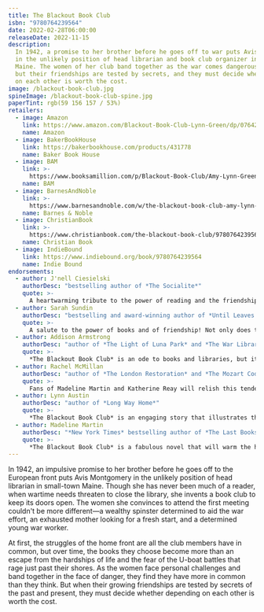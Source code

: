 ```yaml
---
title: The Blackout Book Club
isbn: "9780764239564"
date: 2022-02-28T06:00:00
releaseDate: 2022-11-15
description:
  In 1942, a promise to her brother before he goes off to war puts Avis Montgomery
  in the unlikely position of head librarian and book club organizer in small-town
  Maine. The women of her club band together as the war comes dangerously close,
  but their friendships are tested by secrets, and they must decide whether depending
  on each other is worth the cost.
image: /blackout-book-club.jpg
spineImage: /blackout-book-club-spine.jpg
paperTint: rgb(59 156 157 / 53%)
retailers:
  - image: Amazon
    link: https://www.amazon.com/Blackout-Book-Club-Lynn-Green/dp/0764239562/
    name: Amazon
  - image: BakerBookHouse
    link: https://bakerbookhouse.com/products/431778
    name: Baker Book House
  - image: BAM
    link: >-
      https://www.booksamillion.com/p/Blackout-Book-Club/Amy-Lynn-Green/9780764239564?id=7838045165670
    name: BAM
  - image: BarnesAndNoble
    link: >-
      https://www.barnesandnoble.com/w/the-blackout-book-club-amy-lynn-green/1141012099?ean=9780764239564
    name: Barnes & Noble
  - image: ChristianBook
    link: >-
      https://www.christianbook.com/the-blackout-book-club/9780764239564/pd/239564
    name: Christian Book
  - image: IndieBound
    link: https://www.indiebound.org/book/9780764239564
    name: Indie Bound
endorsements:
  - author: J'nell Ciesielski
    authorDesc: "bestselling author of *The Socialite*"
    quote: >-
      A heartwarming tribute to the power of reading and the friendships it forges during the darkest of times. Green weaves together the struggle of war, the resilience of the home front, and the love that can bind a community together in her novel *The Blackout Book Club*, reminding readers that hope can often be found where least expected.
  - author: Sarah Sundin
    authorDesc: "bestselling and award-winning author of *Until Leaves Fall in Paris*"
    quote: >-
      A salute to the power of books and of friendship! Not only does the writing sparkle with Green's trademark wit, but the characters become your dear friends, slowly exposing the hurts and secrets that have shaped them. Come to *The Blackout Book Club* for the fun--stay for the depth
  - author: Addison Armstrong
    authorDesc: "author of *The Light of Luna Park* and *The War Librarian*"
    quote: >-
      *The Blackout Book Club* is an ode to books and libraries, but it's also an ode to human connection. Amy Lynn Green's entire cast of characters comes vividly to life, each woman with a distinct voice that makes the reader feel as much like her friend as her fellow book club members are. I couldn't put this book down!
  - author: Rachel McMillan
    authorDesc: "author of *The London Restoration* and *The Mozart Code*"
    quote: >-
      Fans of Madeline Martin and Katherine Reay will relish this tender, intimate look at the resilience of words and the power they wield in forging the strongest of bonds in the darkest of times. *The Blackout Book Club* is a delicious peek behind the curtain of nostalgia and a stunning portrait of the men and women whose lives are threaded through the poignant tapestry of storytelling: in letters and documents and in books. A book lover's dream, *The Blackout Book Club* solidifies Green as an inimitable chronicler of the American home-front experience.
  - author: Lynn Austin
    authorDesc: "author of *Long Way Home*"
    quote: >-
      *The Blackout Book Club* is an engaging story that illustrates the power of books to unite and encourage us in trying times. The wonderfully diverse cast of quirky characters brings to life the shared worries and hopes of people on the WWII home front. A wonderful read.
  - author: Madeline Martin
    authorDesc: "*New York Times* bestselling author of *The Last Bookshop in London*"
    quote: >-
      *The Blackout Book Club* is a fabulous novel that will warm the hearts of readers everywhere. Amy Lynn Green gives us a poignant look at life on the home front during WWII and how comfort and camaraderie can be found in the shared love of books. This will be a wonderful book club read!
---
```


In 1942, an impulsive promise to her brother before he goes off to the European front puts Avis Montgomery in the unlikely position of head librarian in small-town Maine. Though she has never been much of a reader, when wartime needs threaten to close the library, she invents a book club to keep its doors open. The women she convinces to attend the first meeting couldn't be more different&mdash;a wealthy spinster determined to aid the war effort, an exhausted mother looking for a fresh start, and a determined young war worker.

At first, the struggles of the home front are all the club members have in common, but over time, the books they choose become more than an escape from the hardships of life and the fear of the U-boat battles that rage just past their shores. As the women face personal challenges and band together in the face of danger, they find they have more in common than they think. But when their growing friendships are tested by secrets of the past and present, they must decide whether depending on each other is worth the cost.
